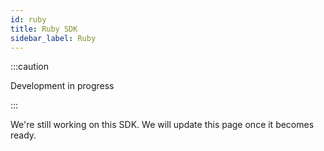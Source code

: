 ```yaml
---
id: ruby
title: Ruby SDK
sidebar_label: Ruby
---
```



:::caution

Development in progress

:::

We're still working on this SDK. We will update this page once it becomes ready.
